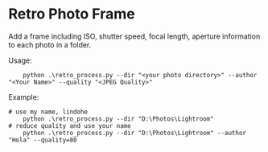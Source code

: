 # Retro Photo Frame 

Add a frame including ISO, shutter speed, focal length, aperture information to each photo in a folder.

Usage:
```
	python .\retro_process.py --dir "<your photo directory>" --author "<Your Name>" --quality "<JPEG Quality>"
```

Example:
```
# use my name, lindohe
	python .\retro_process.py --dir "D:\Photos\Lightroom"
# reduce quality and use your name
	python .\retro_process.py --dir "D:\Photos\Lightroom" --author "Hola" --quality=80

```
